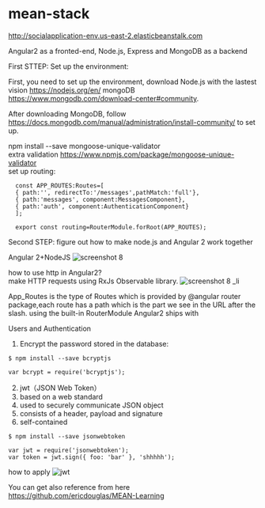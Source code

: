 # mean-stack  

http://socialapplication-env.us-east-2.elasticbeanstalk.com

Angular2 as a fronted-end, Node.js, Express and MongoDB as a backend

First STTEP: Set up the environment:  

First, you need to set up the environment, download Node.js with the lastest vision https://nodejs.org/en/ 
                                  mongoDB https://www.mongodb.com/download-center#community.


After downloading MongoDB, follow https://docs.mongodb.com/manual/administration/install-community/ to set up.

npm install --save mongoose-unique-validator  
extra validation
https://www.npmjs.com/package/mongoose-unique-validator   
set up routing:  
````
  const APP_ROUTES:Routes=[
  { path:'', redirectTo:'/messages',pathMatch:'full'},
  { path:'messages', component:MessagesComponent},
  { path:'auth', component:AuthenticationComponent}
  ];   
  
  export const routing=RouterModule.forRoot(APP_ROUTES);
````

Second STEP: figure out how to make node.js and Angular 2 work together

Angular 2+NodeJS
![screenshot 8](https://user-images.githubusercontent.com/22507322/36977257-2a4751c4-2046-11e8-9cda-ac5f74b00b64.png)

how to use http in Angular2?  
make HTTP requests using RxJs Observable library.
![screenshot 8 _li](https://user-images.githubusercontent.com/22507322/36978012-bd293ea6-2048-11e8-83db-418d9cd8d50c.jpg)


App_Routes is the type of Routes which is provided by @angular router package,each route has a path which is the part we see in the URL after the slash.
using the built-in RouterModule Angular2 ships with


Users and Authentication
1. Encrypt the password stored in the database:
````
$ npm install --save bcryptjs
````

````
var bcrypt = require('bcryptjs');
````

2. jwt（JSON Web Token）
1. based on a web standard
2. used to securely communicate JSON object
3. consists of a header, payload and signature
4. self-contained

````
$ npm install --save jsonwebtoken
````
````
var jwt = require('jsonwebtoken');
var token = jwt.sign({ foo: 'bar' }, 'shhhhh');
````

how to apply
![jwt](https://user-images.githubusercontent.com/22507322/37370593-b52689be-26da-11e8-95ca-b76b252e379b.png)



You can get also reference from here https://github.com/ericdouglas/MEAN-Learning
